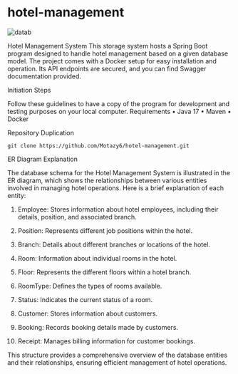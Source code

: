 # hotel-management

![datab](https://github.com/Motazy6/hotel-management/assets/109545163/1edbe29f-1a90-477a-9daf-b8a577cb5a75)

Hotel Management System
This storage system hosts a Spring Boot program designed to handle hotel management based on a given database model. The project comes with a Docker setup for easy installation and operation. Its API endpoints are secured, and you can find Swagger documentation provided.


Initiation Steps

Follow these guidelines to have a copy of the program for development and testing purposes on your local computer.
Requirements
  •	Java 17
  •	Maven
  •	Docker


Repository Duplication

	git clone https://github.com/Motazy6/hotel-management.git



ER Diagram Explanation

The database schema for the Hotel Management System is illustrated in the ER diagram, which shows the relationships between various entities involved in managing hotel operations. Here is a brief explanation of each entity:
1.	Employee:
Stores information about hotel employees, including their details, position, and associated branch.

2.	Position:
Represents different job positions within the hotel.

3.	Branch:
Details about different branches or locations of the hotel.

4.	Room:
Information about individual rooms in the hotel.

5.	Floor:
Represents the different floors within a hotel branch.

6.	RoomType:
Defines the types of rooms available.

7.	Status:
Indicates the current status of a room.

8.	Customer:
Stores information about customers.

9.	Booking:
Records booking details made by customers.

10.	Receipt:
Manages billing information for customer bookings.

This structure provides a comprehensive overview of the database entities and their relationships, ensuring efficient management of hotel operations.
